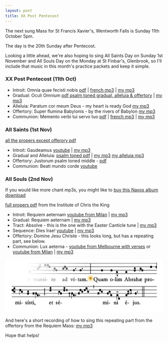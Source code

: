 ```yaml
---
layout: post
title: XX Post Pentecost
---
```


The next sung Mass for St Francis Xavier's, Wentworth Falls is Sunday 11th October 5pm.

The day is the 20th Sunday after Pentecost.

Looking a little ahead, we're also hoping to sing All Saints Day on Sunday 1st November and All Souls Day on the Monday at St Finbar's, Glenbrook, so I'll include that music in this month's practice packets and keep it simple.

### XX Post Pentecost (11th Oct)

 * Introit: Omnia quae fecisti nobis [pdf](http://www.ccwatershed.org/pdfs/dcef_int_20th_sun_pentecost/download/) &#124; [french mp3](http://www.ccwatershed.org/audio/8110-introit-omnia-quae-fecisti/download/) &#124; [my mp3](/audio/pente20/introit.mp3)
 * Gradual: Oculi Omnium [pdf psalm toned gradual, alleluia & offertory](/pdf/pente20/psgradalleoff.pdf) &#124; [my mp3](/audio/pente20/gradual.mp3)
 * Alleluia: Paratum cor meum Deus - my heart is ready God [my mp3](/audio/pente20/alleluia.mp3)
 * Offertory: Super flumina Babylonis - by the rivers of Babylon [my mp3](/audio/pente20/offertory.mp3)
 * Communion: Memento verbi tui servo tuo [pdf](http://www.ccwatershed.org/pdfs/dcef_com_20th_sun_pentecost/download/) &#124; [french mp3](http://www.ccwatershed.org/audio/8103-memento-verbi-tui-servo-tuo-domine-quo-mihi-spem-dedisti/download/) &#124; [my mp3](/audio/pente20/communio.mp3)

### All Saints (1st Nov)

[all the propers except offerory pdf](/pdf/allsaints/intgradallecomm.pdf)

 * Introit: Gaudeamus [youtube](https://www.youtube.com/watch?v=Wf1td_BJLDQ)  &#124; [my mp3](/audio/allsaints/intgaudeamus.mp3)
 * Gradual and Alleluia: [psalm toned pdf](/pdf/allsaints/psgradalle.pdf)  &#124; [my mp3](/audio/gradual.mp3) [my alleluia mp3](/audio/allevenite.mp3)
 * Offertory: Justorum psalm toned middle - [pdf](/pdf/allsaints/propers.pdf)
 * Communion: Beati mundo corde [youtube](https://www.youtube.com/watch?v=ReMd61fdgls)

### All Souls (2nd Nov)

If you would like more chant mp3s, you might like to [buy this Naxos album download](http://www.prestoclassical.co.uk/r/Naxos/8553192#)

[full propers pdf](http://www.institute-christ-king.org/uploads/music/MassDefunctis_ASD_lg.pdf) from the Institute of Chris the King

 * Introit: Requiem aeternam [youtube from Milan](https://www.youtube.com/watch?v=uNURAQnar6Y) &#124; [my mp3](/audio/requiem/introit.mp3)
 * Gradual: Requiem aeternam &#124; [my mp3](/audio/requiem/gradual.mp3)
 * Tract: Absolve - this is the one with the Easter Canticle tune &#124; [my mp3](/audio/requiem/tract.mp3)
 * Sequence: Dies Irae! [youtube](https://www.youtube.com/watch?v=-fMHms5Cvsw)  &#124; [my mp3](/audio/requiem/diesiraechipping.mp3)
 * Offertory: Domine Jesu Christe - this looks long, but has a repeating part, see below.
 * Communion: Lux aeterna - [youtube from Melbourne with verses](https://www.youtube.com/watch?v=5VOD2RQA4K0) or [youtube from Milan](https://www.youtube.com/watch?v=vm0x3EtFcf8) &#124; [my mp3](/audio/requiem/luxaeterna.mp3)

![Quam olim - the refrain from the offertory](/pdf/allsaints/quamolim.png)

And here's a short recording of how to sing this repeating part from the offertory from the Requiem Mass: [my mp3](/audio/requiem/quamolim.mp3)

Hope that helps!
